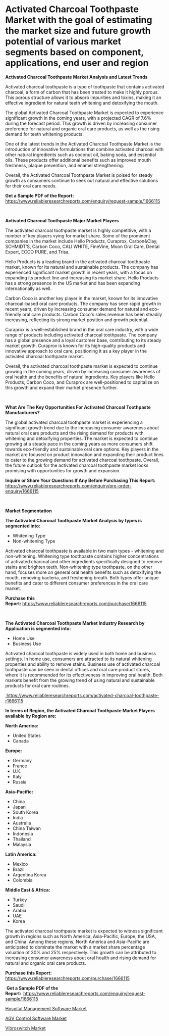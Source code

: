 <p><h1>Activated Charcoal Toothpaste Market with the goal of estimating the market size and future growth potential of various market segments based on component, applications, end user and region</h1></p><p><strong>Activated Charcoal Toothpaste Market Analysis and Latest Trends</strong></p>
<p><p>Activated charcoal toothpaste is a type of toothpaste that contains activated charcoal, a form of carbon that has been treated to make it highly porous. This porous structure allows it to absorb impurities and toxins, making it an effective ingredient for natural teeth whitening and detoxifying the mouth.</p><p>The global Activated Charcoal Toothpaste Market is expected to experience significant growth in the coming years, with a projected CAGR of 7.6% during the forecast period. This growth is driven by increasing consumer preference for natural and organic oral care products, as well as the rising demand for teeth whitening products.</p><p>One of the latest trends in the Activated Charcoal Toothpaste Market is the introduction of innovative formulations that combine activated charcoal with other natural ingredients such as coconut oil, baking soda, and essential oils. These products offer additional benefits such as improved mouth freshness, plaque prevention, and enamel strengthening.</p><p>Overall, the Activated Charcoal Toothpaste Market is poised for steady growth as consumers continue to seek out natural and effective solutions for their oral care needs.</p></p>
<p><strong>Get a Sample PDF of the Report:&nbsp;</strong> <a href="https://www.reliableresearchreports.com/enquiry/request-sample/1666115">https://www.reliableresearchreports.com/enquiry/request-sample/1666115</a></p>
<p>&nbsp;</p>
<p><strong>Activated Charcoal Toothpaste Major Market Players</strong></p>
<p><p>The activated charcoal toothpaste market is highly competitive, with a number of key players vying for market share. Some of the prominent companies in the market include Hello Products, Curaprox, Carbon&Clay, SCHMIDT’S, Carbon Coco, CALI WHITE, FineVine, Moon Oral Care, Dental Expert, ECCO PURE, and Trisa.</p><p>Hello Products is a leading brand in the activated charcoal toothpaste market, known for its natural and sustainable products. The company has experienced significant market growth in recent years, with a focus on expanding its product line and increasing its market share. Hello Products has a strong presence in the US market and has been expanding internationally as well.</p><p>Carbon Coco is another key player in the market, known for its innovative charcoal-based oral care products. The company has seen rapid growth in recent years, driven by increasing consumer demand for natural and eco-friendly oral care products. Carbon Coco's sales revenue has been steadily increasing, reflecting its strong market position and growth potential.</p><p>Curaprox is a well-established brand in the oral care industry, with a wide range of products including activated charcoal toothpaste. The company has a global presence and a loyal customer base, contributing to its steady market growth. Curaprox is known for its high-quality products and innovative approach to oral care, positioning it as a key player in the activated charcoal toothpaste market.</p><p>Overall, the activated charcoal toothpaste market is expected to continue growing in the coming years, driven by increasing consumer awareness of oral health and the benefits of natural ingredients. Key players like Hello Products, Carbon Coco, and Curaprox are well-positioned to capitalize on this growth and expand their market presence further.</p></p>
<p>&nbsp;</p>
<p><strong>What Are The Key Opportunities For Activated Charcoal Toothpaste Manufacturers?</strong></p>
<p><p>The global activated charcoal toothpaste market is experiencing a significant growth trend due to the increasing consumer awareness about natural oral care products and the rising demand for products with whitening and detoxifying properties. The market is expected to continue growing at a steady pace in the coming years as more consumers shift towards eco-friendly and sustainable oral care options. Key players in the market are focused on product innovation and expanding their product lines to cater to the growing demand for activated charcoal toothpaste. Overall, the future outlook for the activated charcoal toothpaste market looks promising with opportunities for growth and expansion.</p></p>
<p><strong>Inquire or Share Your Questions If Any Before Purchasing This Report:</strong> <a href="https://www.reliableresearchreports.com/enquiry/pre-order-enquiry/1666115">https://www.reliableresearchreports.com/enquiry/pre-order-enquiry/1666115</a></p>
<p>&nbsp;</p>
<p><strong>Market Segmentation</strong></p>
<p><strong>The Activated Charcoal Toothpaste Market Analysis by types is segmented into:</strong></p>
<p><ul><li>Whitening Type</li><li>Non-whitening Type</li></ul></p>
<p><p>Activated charcoal toothpaste is available in two main types - whitening and non-whitening. Whitening type toothpaste contains higher concentrations of activated charcoal and other ingredients specifically designed to remove stains and brighten teeth. Non-whitening type toothpaste, on the other hand, focuses more on general oral health benefits such as detoxifying the mouth, removing bacteria, and freshening breath. Both types offer unique benefits and cater to different consumer preferences in the oral care market.</p></p>
<p><strong>Purchase this Report:&nbsp;</strong><a href="https://www.reliableresearchreports.com/purchase/1666115">https://www.reliableresearchreports.com/purchase/1666115</a></p>
<p>&nbsp;</p>
<p><strong>The Activated Charcoal Toothpaste Market Industry Research by Application is segmented into:</strong></p>
<p><ul><li>Home Use</li><li>Business Use</li></ul></p>
<p><p>Activated charcoal toothpaste is widely used in both home and business settings. In home use, consumers are attracted to its natural whitening properties and ability to remove stains. Business use of activated charcoal toothpaste can be seen in dental offices and oral care product stores, where it is recommended for its effectiveness in improving oral health. Both markets benefit from the growing trend of using natural and sustainable products for oral care routines.</p></p>
<p><a href="https://www.reliableresearchreports.com/activated-charcoal-toothpaste-r1666115">&nbsp;https://www.reliableresearchreports.com/activated-charcoal-toothpaste-r1666115</a></p>
<p><strong>In terms of Region, the Activated Charcoal Toothpaste Market Players available by Region are:</strong></p>
<p>
    <p> <strong> North America: </strong>
        <ul>
            <li>United States</li>
            <li>Canada</li>
        </ul>
        </p> 
    <p> <strong> Europe: </strong>
        <ul>
            <li>Germany</li>
            <li>France</li>
            <li>U.K.</li>
            <li>Italy</li>
            <li>Russia</li>
        </ul>
        </p> 
    <p> <strong> Asia-Pacific: </strong>
        <ul>
            <li>China</li>
            <li>Japan</li>
            <li>South Korea</li>
            <li>India</li>
            <li>Australia</li>
            <li>China Taiwan</li>
            <li>Indonesia</li>
            <li>Thailand</li>
            <li>Malaysia</li>
        </ul>
        </p> 
    <p> <strong> Latin America: </strong>
        <ul>
            <li>Mexico</li>
            <li>Brazil</li>
            <li>Argentina Korea</li>
            <li>Colombia</li>
        </ul>
        </p> 
    <p> <strong> Middle East & Africa: </strong>
        <ul>
            <li>Turkey</li>
            <li>Saudi</li>
            <li>Arabia</li>
            <li>UAE</li>
            <li>Korea</li>
        </ul>
    </p>
    </p>
<p><p>The activated charcoal toothpaste market is expected to witness significant growth in regions such as North America, Asia-Pacific, Europe, the USA, and China. Among these regions, North America and Asia-Pacific are anticipated to dominate the market with a market share percentage valuation of 30% and 25% respectively. This growth can be attributed to increasing consumer awareness about oral health and rising demand for natural and organic oral care products.</p></p>
<p><strong>Purchase this Report: </strong><a href="https://www.reliableresearchreports.com/purchase/1666115">https://www.reliableresearchreports.com/purchase/1666115</a></p>
<p>&nbsp;<strong>Get a Sample PDF of the Report:&nbsp;&nbsp;</strong><a href="https://www.reliableresearchreports.com/enquiry/request-sample/1666115">https://www.reliableresearchreports.com/enquiry/request-sample/1666115</a></p>
<p><strong></strong></p>
<p><p><a href="https://www.linkedin.com/pulse/hospital-management-software-market-size-reveals-best-marketing-kw0he">Hospital Management Software Market</a></p><p><a href="https://www.linkedin.com/pulse/agv-control-software-market-trends-forecast-competitive-9tzde">AGV Control Software Market</a></p><p><a href="https://www.linkedin.com/pulse/vibroswitch-market-analysis-its-cagr-segmentation-global-zyxae">Vibroswitch Market</a></p></p>